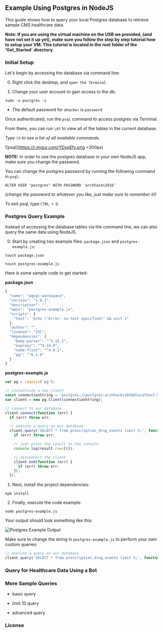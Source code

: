 ## Example Using Postgres in NodeJS

This guide shows how to query your local Postgres database to retrieve sample CMS healthcare data.

**Note: If you are using the virtual machine on the USB we provided, (and have not set it up yet), make sure you follow the step by step tutorial how to setup your VM.  This tutorial is located in the root folder of the 'Get_Started` directory.**

### Initial Setup

Let's begin by accessing the database via command line:

0. Right click the desktop, and `open the Terminal`.

1. Change your user account to gain access to the db:

```
sudo -u postgres -i
```
  - The default password for `ahacker` is `password`

Once authenticated, run the `psql` command to access postgres via Terminal.

From there, you can run `\dt` to view all of the tables in the current database.

*Type `\h` to see a list of all available commands.*


![psql](https://i.imgur.com/YDxpEfy.png =300px)


**NOTE:** In order to use the postgres database in your own NodeJS app, make sure you change the password.

You can change the postgres password by running the following command in `psql`:

```
ALTER USER "postgres" WITH PASSWORD 'archhacks2016'
```
*(change the password to whatever you like, just make sure to remember it!)*


To exit psql, type `CTRL + D`.

### Postgres Query Example

Instead of accessing the database tables via the command line, we can also query the same data using NodeJS. 

0. Start by creating two example files: `package.json` and `postgres-example.js`:

```
touch package.json
  
touch postgres-example.js
```

Here is some sample code to get started:

**package.json**
``` javascript
{
  "name": "pgsql-workspace",
  "version": "1.0.1",
  "description": "",
  "main": "postgres-example.js",
  "scripts": {
    "test": "echo \"Error: no test specified\" && exit 1"
  },
  "author": "",
  "license": "ISC",
  "dependencies": {
    "body-parser": "^1.15.2",
    "express": "^4.14.0",
    "node-flint": "^4.0.1",
    "pg": "^6.1.0"
  }
}
```  
  
**postgres-example.js**
```javascript
var pg = require('pg');

// instantiate a new client
const connectionString = 'postgres://postgres:archhacks2016@localhost:5432/postgres';
var client = new pg.Client(connectionString);

// connect to our database
client.connect(function (err) {
  if (err) throw err;

  // execute a query on our database
  client.query('SELECT * from prescription_drug_events limit 5;', function (err, result) {
    if (err) throw err;

    // just print the result to the console
    console.log(result.rows[0]);

    // disconnect the client
    client.end(function (err) {
      if (err) throw err;
    });
  });
```

1. Next, install the project dependencies:

```
npm install
```

2. Finally, execute the code example:

``` 
node postgres-example.js
```

Your output should look something like this:


![Postgres Example Output](http://i.imgur.com/d2BMS0P.png)


Make sure to change the string in `postgres-example.js` to perform your own custom queries:

```javascript
// execute a query on our database
client.query('SELECT * from prescription_drug_events limit 5;', function (err, result) {...}
```

### Query for Healthcare Data Using a Bot
  

### More Sample Queries

- basic query

- limit 10 query

- advanced query
  
### License

